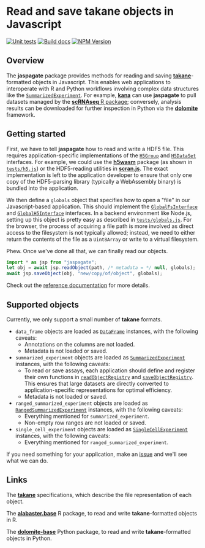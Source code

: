 # Read and save takane objects in Javascript

[![Unit tests](https://github.com/ArtifactDB/jaspagate/actions/workflows/run-tests.yaml/badge.svg)](https://github.com/ArtifactDB/jaspagate/actions/workflows/run-tests.yaml)
[![Build docs](https://github.com/ArtifactDB/jaspagate/actions/workflows/build-docs.yaml/badge.svg)](https://github.com/ArtifactDB/jaspagate/actions/workflows/build-docs.yaml)
[![NPM Version](https://img.shields.io/npm/v/jaspagate)](http://npmjs.com/package/jaspagate)

## Overview

The **jaspagate** package provides methods for reading and saving [**takane**](https://github.com/ArtifactDB/takane)-formatted objects in Javascript.
This enables web applications to interoperate with R and Python workflows involving complex data structures like the [`SummarizedExperiment`](https://bioconductor.org/packages/SummarizedExperiment).
For example, [**kana**](https://github.com/kanaverse/kana) can use **jaspagate** to pull datasets managed by the [**scRNAseq** R package](https://github.com/LTLA/scRNAseq);
conversely, analysis results can be downloaded for further inspection in Python via the [**dolomite**](https://github.com/ArtifactDB/dolomite-base) framework.

## Getting started

First, we have to tell **jaspagate** how to read and write a HDF5 file.
This requires application-specific implementations of the [`H5Group`](https://artifactdb.github.io/jaspagate/H5Group.html) and [`H5DataSet`](https://artifactdb.github.io/jaspagate/H5DataSet.html) interfaces.
For example, we could use the [**h5wasm**](https://github.com/usnistgov/h5wasm) package (as shown in [`tests/h5.js`](tests/h5.js)) or the HDF5-reading utilities in [**scran.js**](https://github.com/kana/scran.js).
The exact implementation is left to the application developer to ensure that only one copy of the HDF5-parsing library (typically a WebAssembly binary) is bundled into the application.

We then define a `globals` object that specifies how to open a "file" in our Javascript-based application.
This should implement the [`GlobalFsInterface`](https://artifactdb.github.io/jaspagate/GlobalFsInterface.html) and [`GlobalH5Interface`](https://artifactdb.github.io/jaspagate/GlobalH5Interface.html) interfaces. 
In a backend environment like Node.js, setting up this object is pretty easy as described in [`tests/globals.js`](tests/globals.js).
For the browser, the process of acquiring a file path is more involved as direct access to the filesystem is not typically allowed;
instead, we need to either return the contents of the file as a `Uint8Array` or write to a virtual filesystem.

Phew.
Once we've done all that, we can finally read our objects.

```js
import * as jsp from "jaspagate";
let obj = await jsp.readObject(path, /* metadata = */ null, globals);
await jsp.saveObject(obj, "new/copy/of/object", globals);
```

Check out the [reference documentation](https://artifactdb.github.io/jaspagate) for more details.

## Supported objects

Currently, we only support a small number of **takane** formats.

- `data_frame` objects are loaded as [`DataFrame`](https://ltla.github.io/bioconductor.js/DataFrame.html) instances, with the following caveats:
  - Annotations on the columns are not loaded.
  - Metadata is not loaded or saved.
- `summarized_experiment` objects are loaded as [`SummarizedExperiment`](https://ltla.github.io/bioconductor.js/SummarizedExperiment.html) instances, with the following caveats:
  - To read or save assays, each application should define and register their own functions
    in [`readObjectRegistry`](https://artifactdb.github.io/jaspagate/readObjectRegistry) and [`saveObjectRegistry`](https://artifactdb.github.io/jaspagate/saveObjectRegistry).
    This ensures that large datasets are directly converted to application-specific representations for optimal efficiency.
  - Metadata is not loaded or saved.
- `ranged_summarized_experiment` objects are loaded as [`RangedSummarizedExperiment`](https://ltla.github.io/bioconductor.js/RangedSummarizedExperiment.html) instances, with the following caveats:
  - Everything mentioned for `summarized_experiment`.
  - Non-empty row ranges are not loaded or saved.
- `single_cell_experiment` objects are loaded as [`SingleCellExperiment`](https://ltla.github.io/bioconductor.js/SingleCellExperiment.html) instances, with the following caveats:
  - Everything mentioned for `ranged_summarized_experiment`.

If you need something for your application, make an [issue](https://github.com/jaspagate/issues) and we'll see what we can do.

## Links

The [**takane**](https://github.com/ArtifactDB/takane) specifications, which describe the file representation of each object.

The [**alabaster.base**](https://github.com/ArtifactDB/alabaster.base) R package, to read and write **takane**-formatted objects in R.

The [**dolomite-base**](https://github.com/ArtifactDB/dolomite-base) Python package, to read and write **takane**-formatted objects in Python.
